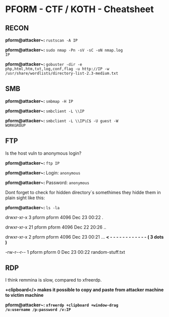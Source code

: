 <h1>PFORM - CTF / KOTH - Cheatsheet</h1>

<h2>RECON</h2> 

<b>pform@attacker~: </b><code>rustscan -A IP</code>

<b>pform@attacker~: </b><code>sudo nmap -Pn -sV -sC -oN nmap.log IP</code>

<b>pform@attacker~: </b><code>gobuster -dir -e php,html,htm,txt,log,conf,flag -u http://IP -w /usr/share/wordlists/directory-list-2.3-medium.txt</code>



<h2>SMB</h2>

<b>pform@attacker~: </b><code>smbmap -H IP</code>

<b>pform@attacker~: </b><code>smbclient -L \\\\IP</code>

<b>pform@attacker~: </b><code>smbclient -L \\\\IP\\C$ -U guest -W WORKGROUP</code>



<h2>FTP</h2>

Is the host vuln to anonymous login?

<b>pform@attacker~: </b><code>ftp IP</code>

<b>pform@attacker~: </b>Login: <code>anonymous</code>

<b>pform@attacker~: </b>Password: <code>anonymous</code>

Dont forget to check for hidden directory´s  somethimes they hidde them in plain sight like this:

<b>pform@attacker~: </b><code>ls -la</code>

drwxr-xr-x  3 pform pform 4096 Dec 23 00:22 .

drwxr-xr-x 21 pform pform 4096 Dec 22 20:26 ..

drwxr-xr-x  2 pform pform 4096 Dec 23 00:21 ... <b>  < - - - - - - - - - - - - ( 3 dots )</b>

-rw-r--r--  1 pform pform    0 Dec 23 00:22 random-stuff.txt


<h2>RDP</h2>

I think remmina is slow, compared to xfreerdp. 

<b>+clipboard</> makes it possible to copy and paste from <b>attacker machine</b> to <b>victim machine</b>

<b>pform@attacker~: </b><code>xfreerdp +clipboard +window-drag /u:username /p:password /v:IP</code>



